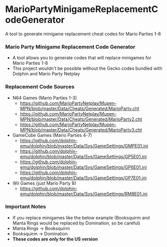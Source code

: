 # MarioPartyMinigameReplacementCodeGenerator
A tool to generate minigame replacement cheat codes for Mario Parties 1-8

### Mario Party Minigame Replacement Code Generator
* A tool allows you to generate codes that will replace minigames for Mario Parties 1-8
* This project wouldn't be possible without the Gecko codes bundled with Dolphin and Mario Party Netplay

### Replacement Code Sources
* N64 Games (Mario Parties 1-3)
  * https://github.com/MarioPartyNetplay/Mupen-MPN/blob/master/Data/Cheats/Generated/MarioParty.cht
  * https://github.com/MarioPartyNetplay/Mupen-MPN/blob/master/Data/Cheats/Generated/MarioParty2.cht
  * https://github.com/MarioPartyNetplay/Mupen-MPN/blob/master/Data/Cheats/Generated/MarioParty3.cht
* GameCube Games (Mario Parties 4-7)
  * https://github.com/dolphin-emu/dolphin/blob/master/Data/Sys/GameSettings/GMPE01.ini
  * https://github.com/dolphin-emu/dolphin/blob/master/Data/Sys/GameSettings/GP5E01.ini
  * https://github.com/dolphin-emu/dolphin/blob/master/Data/Sys/GameSettings/GP6E01.ini
  * https://github.com/dolphin-emu/dolphin/blob/master/Data/Sys/GameSettings/GP7E01.ini
* Wii Games (just Mario Party 8)
  * https://github.com/dolphin-emu/dolphin/blob/master/Data/Sys/GameSettings/RM8E01.ini

### Important Notes
* If you replace minigames like the below example (Booksquirm and Manta Rings would be replaced by Domination, so be careful)
* Manta Rings -> Booksquirm
* Booksquirm -> Domination
* **These codes are only for the US version**